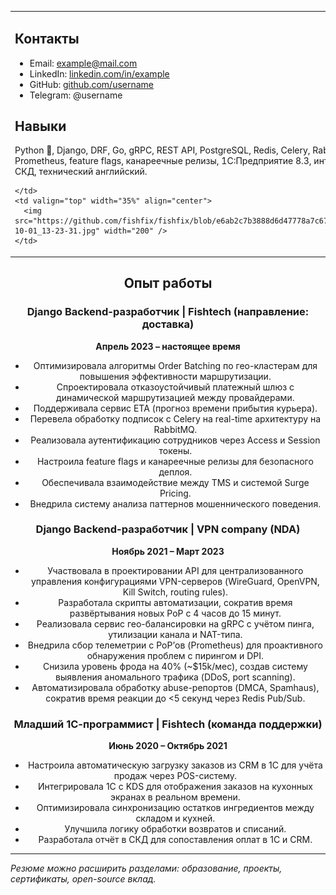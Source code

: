 <table>
  <tr>
    <td valign="top" width="65%">

## Контакты
- Email: example@mail.com  
- LinkedIn: [linkedin.com/in/example](https://linkedin.com/in/example)  
- GitHub: [github.com/username](https://github.com/username)  
- Telegram: @username

## Навыки
Python 🐍, Django, DRF, Go, gRPC, REST API, PostgreSQL, Redis, Celery, RabbitMQ ⚙️, Docker, Prometheus, feature flags, канареечные релизы, 1С:Предприятие 8.3, интеграции через REST/HTTP, СКД, технический английский.

    </td>
    <td valign="top" width="35%" align="center">
      <img src="https://github.com/fishfix/fishfix/blob/e6ab2c7b3888d6d47778a7c6789bde2a2e238fb8/photo_2025-10-01_13-23-31.jpg" width="200" />
    </td>
  </tr>
</table>

<div align="center">

## Опыт работы

### Django Backend-разработчик | Fishtech (направление: доставка)  
**Апрель 2023 – настоящее время**  
- Оптимизировала алгоритмы Order Batching по гео-кластерам для повышения эффективности маршрутизации.  
- Спроектировала отказоустойчивый платежный шлюз с динамической маршрутизацией между провайдерами.  
- Поддерживала сервис ETA (прогноз времени прибытия курьера).  
- Перевела обработку подписок с Celery на real-time архитектуру на RabbitMQ.  
- Реализовала аутентификацию сотрудников через Access и Session токены.  
- Настроила feature flags и канареечные релизы для безопасного деплоя.  
- Обеспечивала взаимодействие между TMS и системой Surge Pricing.  
- Внедрила систему анализа паттернов мошеннического поведения.

### Django Backend-разработчик | VPN company (NDA)  
**Ноябрь 2021 – Март 2023**  
- Участвовала в проектировании API для централизованного управления конфигурациями VPN-серверов (WireGuard, OpenVPN, Kill Switch, routing rules).  
- Разработала скрипты автоматизации, сократив время развёртывания новых PoP с 4 часов до 15 минут.  
- Реализовала сервис гео-балансировки на gRPC с учётом пинга, утилизации канала и NAT-типа.  
- Внедрила сбор телеметрии с PoP’ов (Prometheus) для проактивного обнаружения проблем с пирингом и DPI.  
- Снизила уровень фрода на 40% (~$15k/мес), создав систему выявления аномального трафика (DDoS, port scanning).  
- Автоматизировала обработку abuse-репортов (DMCA, Spamhaus), сократив время реакции до <5 секунд через Redis Pub/Sub.

### Младший 1С-программист | Fishtech (команда поддержки)  
**Июнь 2020 – Октябрь 2021**  
- Настроила автоматическую загрузку заказов из CRM в 1С для учёта продаж через POS-систему.  
- Интегрировала 1С с KDS для отображения заказов на кухонных экранах в реальном времени.  
- Оптимизировала синхронизацию остатков ингредиентов между складом и кухней.  
- Улучшила логику обработки возвратов и списаний.  
- Разработала отчёт в СКД для сопоставления оплат в 1С и CRM.

</div>

---
*Резюме можно расширить разделами: образование, проекты, сертификаты, open-source вклад.*

